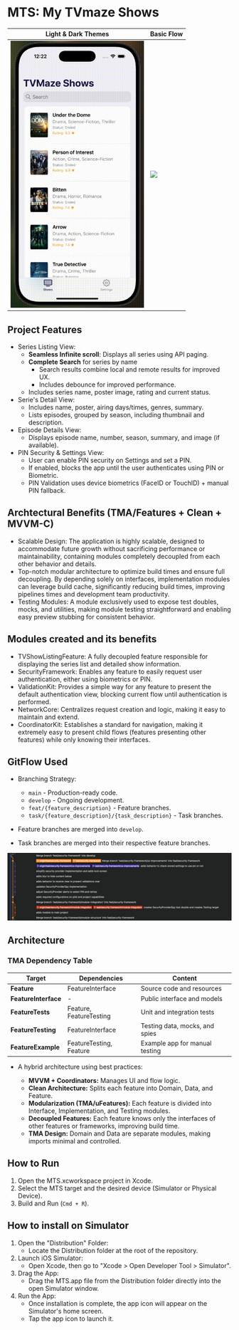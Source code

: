 # MTS: My TVmaze Shows

| Light & Dark Themes   |      Basic Flow      |
|----------|-------------|
| <img width=300px src="https://github.com/Bressam/mts-ios-app/blob/main/Resources/mts-dark-light-mode.gif"> |  <img width=300px src="https://github.com/Bressam/mts-ios-app/blob/main/Resources/mts-listing-details.gif"> |

## Project Features
* Series Listing View:
    * **Seamless Infinite scroll**: Displays all series using API paging.
    * **Complete Search** for series by name
         * Search results combine local and remote results for improved UX.
         * Includes debounce for improved performance.
    * Includes series name, poster image, rating and current status.
* Serie's Detail View:
    * Includes name, poster, airing days/times, genres, summary.
    * Lists episodes, grouped by season, including thumbnail and description.
* Episode Details View:
    * Displays episode name, number, season, summary, and image (if available).
* PIN Security & Settings View:
    * User can enable PIN security on Settings and set a PIN.
    * If enabled, blocks the app until the user authenticates using PIN or Biometric.
    * PIN Validation uses device biometrics (FaceID or TouchID) + manual PIN fallback.

## Archtectural Benefits (TMA/Features + Clean + MVVM-C)
* Scalable Design: The application is highly scalable, designed to accommodate future growth without sacrificing performance or maintainability, containing modules completely decoupled from each other behavior and details.
* Top-notch modular architecture to optimize build times and ensure full decoupling. By depending solely on interfaces, implementation modules can leverage build cache, significantly reducing build times, improving pipelines times and development team productivity.
* Testing Modules: A module exclusively used to expose test doubles, mocks, and utilities, making module testing straightforward and enabling easy preview stubbing for consistent behavior.

## Modules created and its benefits
* TVShowListingFeature: A fully decoupled feature responsible for displaying the series list and detailed show information.
* SecurityFramework: Enables any feature to easily request user authentication, either using biometrics or PIN.
* ValidationKit: Provides a simple way for any feature to present the default authentication view, blocking current flow until authentication is performed.
* NetworkCore: Centralizes request creation and logic, making it easy to maintain and extend.
* CoordinatorKit: Establishes a standard for navigation, making it extremely easy to present child flows (features presenting other features) while only knowing their interfaces.

## GitFlow Used
* Branching Strategy:

  * `main` - Production-ready code.
  * `develop` - Ongoing development.
  * `feat/{feature_description}` - Feature branches.
  * `task/{feature_description}/{task_description}` - Task branches.
* Feature branches are merged into `develop`.
* Task branches are merged into their respective feature branches.

<img width=720px src="https://github.com/Bressam/mts-ios-app/blob/main/Resources/gitflow.png">

## Architecture

### TMA Dependency Table

| Target               | Dependencies            | Content                        |
| -------------------- | ----------------------- | ------------------------------ |
| **Feature**          | FeatureInterface        | Source code and resources      |
| **FeatureInterface** | -                       | Public interface and models    |
| **FeatureTests**     | Feature, FeatureTesting | Unit and integration tests     |
| **FeatureTesting**   | FeatureInterface        | Testing data, mocks, and spies |
| **FeatureExample**   | FeatureTesting, Feature | Example app for manual testing |

* A hybrid architecture using best practices:

  * **MVVM + Coordinators:** Manages UI and flow logic.
  * **Clean Architecture:** Splits each feature into Domain, Data, and Feature.
  * **Modularization (TMA/uFeatures):** Each feature is divided into Interface, Implementation, and Testing modules.
  * **Decoupled Features:** Each feature knows only the interfaces of other features or frameworks, improving build time.
  * **TMA Design:** Domain and Data are separate modules, making imports minimal and controlled.

## How to Run

1. Open the MTS.xcworkspace project in Xcode.
2. Select the MTS target and the desired device (Simulator or Physical Device).
3. Build and Run (`Cmd + R`).

## How to install on Simulator

1. Open the "Distribution" Folder:
    - Locate the Distribution folder at the root of the repository.
2. Launch iOS Simulator:
    - Open Xcode, then go to "Xcode > Open Developer Tool > Simulator".
3. Drag the App:
    - Drag the MTS.app file from the Distribution folder directly into the open Simulator window.
4. Run the App:
    - Once installation is complete, the app icon will appear on the Simulator's home screen.
    - Tap the app icon to launch it.
